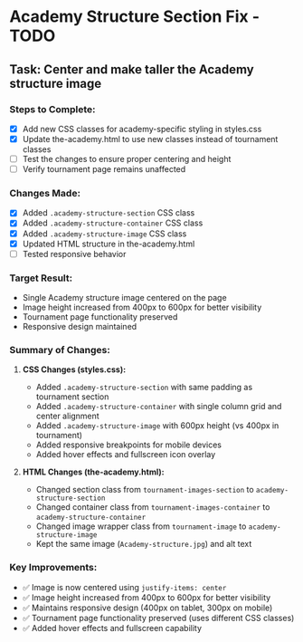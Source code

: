 # Academy Structure Section Fix - TODO

## Task: Center and make taller the Academy structure image

### Steps to Complete:
- [x] Add new CSS classes for academy-specific styling in styles.css
- [x] Update the-academy.html to use new classes instead of tournament classes
- [ ] Test the changes to ensure proper centering and height
- [ ] Verify tournament page remains unaffected

### Changes Made:
- [x] Added `.academy-structure-section` CSS class
- [x] Added `.academy-structure-container` CSS class  
- [x] Added `.academy-structure-image` CSS class
- [x] Updated HTML structure in the-academy.html
- [ ] Tested responsive behavior

### Target Result:
- Single Academy structure image centered on the page
- Image height increased from 400px to 600px for better visibility
- Tournament page functionality preserved
- Responsive design maintained

### Summary of Changes:
1. **CSS Changes (styles.css):**
   - Added `.academy-structure-section` with same padding as tournament section
   - Added `.academy-structure-container` with single column grid and center alignment
   - Added `.academy-structure-image` with 600px height (vs 400px in tournament)
   - Added responsive breakpoints for mobile devices
   - Added hover effects and fullscreen icon overlay

2. **HTML Changes (the-academy.html):**
   - Changed section class from `tournament-images-section` to `academy-structure-section`
   - Changed container class from `tournament-images-container` to `academy-structure-container`
   - Changed image wrapper class from `tournament-image` to `academy-structure-image`
   - Kept the same image (`Academy-structure.jpg`) and alt text

### Key Improvements:
- ✅ Image is now centered using `justify-items: center`
- ✅ Image height increased from 400px to 600px for better visibility
- ✅ Maintains responsive design (400px on tablet, 300px on mobile)
- ✅ Tournament page functionality preserved (uses different CSS classes)
- ✅ Added hover effects and fullscreen capability
